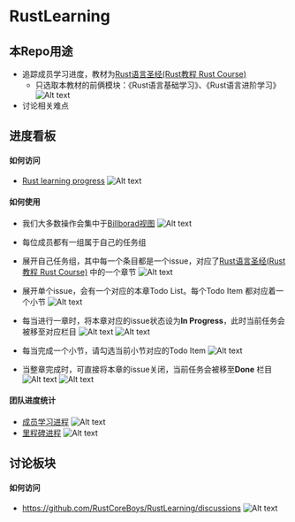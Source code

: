 # RustLearning
## 本Repo用途
- 追踪成员学习进度，教材为[Rust语言圣经(Rust教程 Rust Course)](https://course.rs/about-book.html)
    - 只选取本教材的前俩模块：《Rust语言基础学习》、《Rust语言进阶学习》
    ![Alt text](image-5.png)
- 讨论相关难点

## 进度看板
#### 如何访问
 - [Rust learning progress](https://github.com/orgs/RustCoreBoys/projects/2)
    ![Alt text](image.png)
#### 如何使用 
- 我们大多数操作会集中于[Billborad视图](https://github.com/orgs/RustCoreBoys/projects/2/views/3)
![Alt text](image-3.png)
- 每位成员都有一组属于自己的任务组
- 展开自己任务组，其中每一个条目都是一个issue，对应了[Rust语言圣经(Rust教程 Rust Course)](https://course.rs/about-book.html) 中的一个章节
![Alt text](image-4.png)
- 展开单个issue，会有一个对应的本章Todo List。每个Todo Item 都对应着一个小节
![Alt text](image-6.png)
- 每当进行一章时，将本章对应的issue状态设为**In Progress**，此时当前任务会被移至对应栏目
![Alt text](image-8.png)
![Alt text](image-9.png)

- 每当完成一个小节，请勾选当前小节对应的Todo Item
![Alt text](image-7.png)
- 当整章完成时，可直接将本章的issue关闭，当前任务会被移至**Done** 栏目
![Alt text](image-10.png)
![Alt text](image-11.png)
#### 团队进度统计
- [成员学习进程](https://github.com/orgs/RustCoreBoys/projects/2/insights/1)
![Alt text](image-12.png)
- [里程碑进程](https://github.com/orgs/RustCoreBoys/projects/2/insights/2)
![Alt text](image-13.png)
## 讨论板块
#### 如何访问
- https://github.com/RustCoreBoys/RustLearning/discussions
![Alt text](image-14.png)


